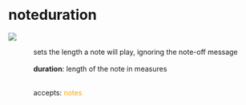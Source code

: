 
<a name=noteduration></a><br>
# <b>noteduration</b>
<img src="https://www.bespokesynth.com/docs/screenshots/noteduration.png"><br>
<div style="display:inline-block;margin-left:50px;">
sets the length a note will play, ignoring the note-off message<br/><br/>
<b>duration</b>: length of the note in measures<br>

<br>accepts: <font color=orange>notes</font> <br></div>

